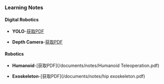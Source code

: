 ### Learning Notes

#### Digital Robotics

- **YOLO**-[获取PDF](/documents/notes/YOLO学习笔记.pdf)

- **Depth Camera**-[获取PDF](/documents/notes/深度视觉目标检测.pdf)

#### Robotics

- **Humanoid**-[获取PDF](/documents/notes/Humanoid Teleoperation.pdf)

- **Exoskeleton**-[获取PDF](/documents/notes/hip exoskeleton.pdf)

